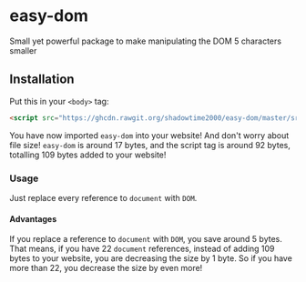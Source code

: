 # easy-dom

Small yet powerful package to make manipulating the DOM 5 characters smaller

## Installation

Put this in your `<body>` tag:

```html
<script src="https://ghcdn.rawgit.org/shadowtime2000/easy-dom/master/src/index.js"></script>
```

You have now imported `easy-dom` into your website! And don't worry about file size! `easy-dom` is around 17 bytes, and the script tag is around 92 bytes, totalling 109 bytes added to your website!

### Usage

Just replace every reference to `document` with `DOM`.

#### Advantages

If you replace a reference to `document` with `DOM`, you save around 5 bytes. That means, if you have 22 `document` references, instead of adding 109 bytes to your website, you are decreasing the size by 1 byte. So if you have more than 22, you decrease the size by even more!
